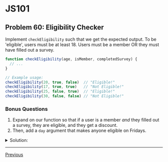 # JS101
## Problem 60: Eligibility Checker

Implement `checkEligibility` such that we get the expected output. To be 'eligible', users must be at least 18. Users must be a member OR they must have filled out a survey.

```js
function checkEligibility(age, isMember, completedSurvey) {
  // ...
}

// Example usage:
checkEligibility(20, true, false)  // "Eligible!"
checkEligibility(17, true, true)   // "Not Eligible!"
checkEligibility(25, false, true)  // "Eligible!"
checkEligibility(30, false, false) // "Not Eligible!"
```

### Bonus Questions
1. Expand on our function so that if a user is a member *and* they filled out a survey, they are eligible, and they get a discount.
2. Then, add a `day` argument that makes anyone eligible on Fridays.

<details>
<summary>Solution:</summary>

```js
function checkEligibility(age, isMember, completedSurvey) {
  if (age >= 18 && (isMember || completedSurvey)) {
    console.log('Eligible!');
  } else {
    console.log('Not Eligible!');
  }
}
```

**Explanation:**
- `age >= 18` must be true
- AND at least one of: member OR completed survey

**Bonus Questions:**

1. With discount for members who completed survey:
```js
function checkEligibility(age, isMember, completedSurvey) {
  if (age >= 18 && (isMember || completedSurvey)) {
    if (isMember && completedSurvey) {
      console.log('Eligible with discount!');
    } else {
      console.log('Eligible!');
    }
  } else {
    console.log('Not Eligible!');
  }
}

// Alternative using ternary:
function checkEligibility(age, isMember, completedSurvey) {
  if (age >= 18 && (isMember || completedSurvey)) {
    console.log(isMember && completedSurvey ? 'Eligible with discount!' : 'Eligible!');
  } else {
    console.log('Not Eligible!');
  }
}
```

2. With Friday eligibility:
```js
function checkEligibility(age, isMember, completedSurvey, day) {
  if (day === 'Friday' || (age >= 18 && (isMember || completedSurvey))) {
    if (isMember && completedSurvey) {
      console.log('Eligible with discount!');
    } else {
      console.log('Eligible!');
    }
  } else {
    console.log('Not Eligible!');
  }
}

// Test cases:
checkEligibility(20, true, false, 'Monday');   // "Eligible!"
checkEligibility(17, true, true, 'Monday');    // "Not Eligible!"
checkEligibility(15, false, false, 'Friday');  // "Eligible!" (Friday override)
checkEligibility(25, true, true, 'Friday');    // "Eligible with discount!"
```

</details>

---

[Previous](59.md)

